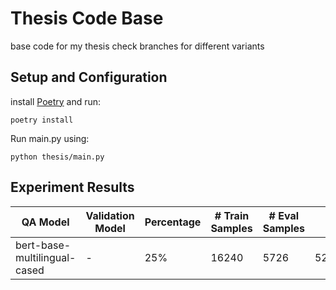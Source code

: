 # Thesis Code Base
base code for my thesis
check branches for different variants

## Setup and Configuration
install [Poetry](https://python-poetry.org/) and run:
```
poetry install
```
Run main.py using:
```
python thesis/main.py
```


## Experiment Results
| QA Model                     | Validation Model | Percentage | # Train Samples | # Eval Samples | EM       | F1       |
| ---------------------------- | ---------------- | ---------- | --------------- | -------------- | -------- | -------- |
| bert-base-multilingual-cased | -                | 25%        | 16240           | 5726           | 52.75934 | 56.49878 |

